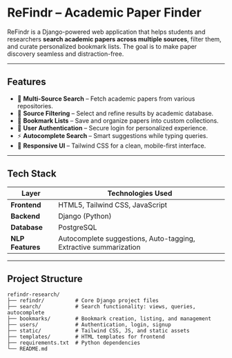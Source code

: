 # ReFindr – Academic Paper Finder  

ReFindr is a Django-powered web application that helps students and researchers **search academic papers across multiple sources**, filter them, and curate personalized bookmark lists. The goal is to make paper discovery seamless and distraction-free.  

---

## Features  

- 🔎 **Multi-Source Search** – Fetch academic papers from various repositories.  
- 🧩 **Source Filtering** – Select and refine results by academic database.  
- 📑 **Bookmark Lists** – Save and organize papers into custom collections.  
- 🔐 **User Authentication** – Secure login for personalized experience.  
- ⚡ **Autocomplete Search** – Smart suggestions while typing queries.  
- 📱 **Responsive UI** – Tailwind CSS for a clean, mobile-first interface.  

---

## Tech Stack  

| Layer        | Technologies Used |
|--------------|------------------|
| **Frontend** | HTML5, Tailwind CSS, JavaScript |
| **Backend**  | Django (Python) |
| **Database** | PostgreSQL |
| **NLP Features** | Autocomplete suggestions, Auto-tagging, Extractive summarization | 

---

## Project Structure

```text
refindr-research/
├── refindr/          # Core Django project files
├── search/           # Search functionality: views, queries, autocomplete
├── bookmarks/        # Bookmark creation, listing, and management
├── users/            # Authentication, login, signup
├── static/           # Tailwind CSS, JS, and static assets
├── templates/        # HTML templates for frontend
├── requirements.txt  # Python dependencies
└── README.md
